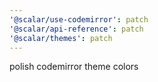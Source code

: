```yaml
---
'@scalar/use-codemirror': patch
'@scalar/api-reference': patch
'@scalar/themes': patch
---
```


polish codemirror theme colors
